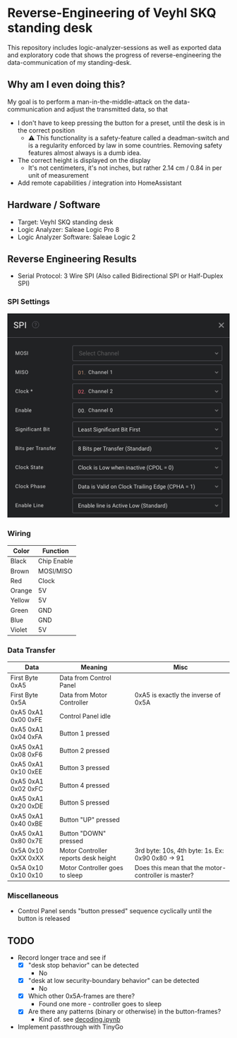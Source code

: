 # Reverse-Engineering of Veyhl SKQ standing desk

This repository includes logic-analyzer-sessions as well as exported data and exploratory code that shows the progress of reverse-engineering the data-communication of my standing-desk.

## Why am I even doing this?

My goal is to perform a man-in-the-middle-attack on the data-communication and adjust the transmitted data, so that

- I don't have to keep pressing the button for a preset, until the desk is in the correct position
  - ⚠️ This functionality is a safety-feature called a deadman-switch and is a regularity enforced by law in some countries. Removing safety features almost always is a dumb idea.
- The correct height is displayed on the display
  - It's not centimeters, it's not inches, but rather 2.14 cm / 0.84 in per unit of measurement
- Add remote capabilities / integration into HomeAssistant

## Hardware / Software

- Target: Veyhl SKQ standing desk
- Logic Analyzer: Saleae Logic Pro 8
- Logic Analyzer Software: Saleae Logic 2

## Reverse Engineering Results

- Serial Protocol: 3 Wire SPI (Also called Bidirectional SPI or Half-Duplex SPI)

### SPI Settings

![SPI Settings](./assets/spi-settings.png)

### Wiring

| Color  | Function    |
| ------ | ----------- |
| Black  | Chip Enable |
| Brown  | MOSI/MISO   |
| Red    | Clock       |
| Orange | 5V          |
| Yellow | 5V          |
| Green  | GND         |
| Blue   | GND         |
| Violet | 5V          |

### Data Transfer

| Data                | Meaning                              | Misc                                                |
| ------------------- | ------------------------------------ | --------------------------------------------------- |
| First Byte 0xA5     | Data from Control Panel              |                                                     |
| First Byte 0x5A     | Data from Motor Controller           | 0xA5 is exactly the inverse of 0x5A                 |
| 0xA5 0xA1 0x00 0xFE | Control Panel idle                   |                                                     |
| 0xA5 0xA1 0x04 0xFA | Button 1 pressed                     |                                                     |
| 0xA5 0xA1 0x08 0xF6 | Button 2 pressed                     |                                                     |
| 0xA5 0xA1 0x10 0xEE | Button 3 pressed                     |                                                     |
| 0xA5 0xA1 0x02 0xFC | Button 4 pressed                     |                                                     |
| 0xA5 0xA1 0x20 0xDE | Button S pressed                     |                                                     |
| 0xA5 0xA1 0x40 0xBE | Button "UP" pressed                  |                                                     |
| 0xA5 0xA1 0x80 0x7E | Button "DOWN" pressed                |                                                     |
| 0x5A 0x10 0xXX 0xXX | Motor Controller reports desk height | 3rd byte: 10s, 4th byte: 1s. Ex: 0x90 0x80 -> 91    |
| 0x5A 0x10 0x10 0x10 | Motor Controller goes to sleep       | Does this mean that the motor-controller is master? |

### Miscellaneous

- Control Panel sends "button pressed" sequence cyclically until the button is released

## TODO

- Record longer trace and see if
  - [x] "desk stop behavior" can be detected
    - No
  - [x] "desk at low security-boundary behavior" can be detected
    - No
  - [x] Which other 0x5A-frames are there?
    - Found one more - controller goes to sleep
  - [x] Are there any patterns (binary or otherwise) in the button-frames?
    - Kind of. see [decoding.ipynb](decoding.ipynb)
- Implement passthrough with TinyGo